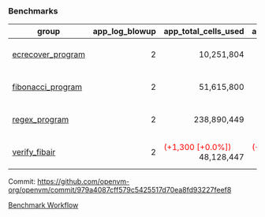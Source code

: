 ### Benchmarks
| group | app_log_blowup | app_total_cells_used | app_total_cycles | app_total_proof_time_ms | leaf_log_blowup | leaf_total_cells_used | leaf_total_cycles | leaf_total_proof_time_ms | max_segment_length | instance | alloc |
|---|---|---|---|---|---|---|---|---|---|---|---|
| [ ecrecover_program ](https://github.com/openvm-org/openvm/blob/benchmark-results/benchmarks/individual/ecrecover-979a4087cff579c5425517d70ea8fd93227feef8.md) | <div style='text-align: right'> 2 </div>  | <div style='text-align: right'> 10,251,804 </div>  | <div style='text-align: right'> 195,066 </div>  | <span style='color: green'>(-92.0 [-4.5%])</span><div style='text-align: right'> 1,935.0 </div>  | <div style='text-align: right'> - </div>  | <div style='text-align: right'> - </div>  | <div style='text-align: right'> - </div>  | <div style='text-align: right'> - </div>  | 1048476 | 64cpu-linux-arm64 | mimalloc |
| [ fibonacci_program ](https://github.com/openvm-org/openvm/blob/benchmark-results/benchmarks/individual/fibonacci-979a4087cff579c5425517d70ea8fd93227feef8.md) | <div style='text-align: right'> 2 </div>  | <div style='text-align: right'> 51,615,800 </div>  | <div style='text-align: right'> 3,000,274 </div>  | <span style='color: green'>(-75.0 [-1.3%])</span><div style='text-align: right'> 5,496.0 </div>  | <div style='text-align: right'> 2 </div>  | <div style='text-align: right'> 144,219,523 </div>  | <div style='text-align: right'> 7,037,574 </div>  | <span style='color: red'>(+16.0 [+0.1%])</span><div style='text-align: right'> 14,355.0 </div>  | 1048476 | 64cpu-linux-arm64 | mimalloc |
| [ regex_program ](https://github.com/openvm-org/openvm/blob/benchmark-results/benchmarks/individual/regex-979a4087cff579c5425517d70ea8fd93227feef8.md) | <div style='text-align: right'> 2 </div>  | <div style='text-align: right'> 238,890,449 </div>  | <div style='text-align: right'> 8,381,808 </div>  | <span style='color: green'>(-171.0 [-1.0%])</span><div style='text-align: right'> 17,093.0 </div>  | <div style='text-align: right'> 2 </div>  | <span style='color: red'>(+17,270 [+0.0%])</span><div style='text-align: right'> 315,453,337 </div>  | <span style='color: red'>(+3,482 [+0.0%])</span><div style='text-align: right'> 14,645,272 </div>  | <span style='color: green'>(-168.0 [-0.6%])</span><div style='text-align: right'> 29,249.0 </div>  | 1048476 | 64cpu-linux-arm64 | mimalloc |
| [ verify_fibair ](https://github.com/openvm-org/openvm/blob/benchmark-results/benchmarks/individual/verify_fibair-979a4087cff579c5425517d70ea8fd93227feef8.md) | <div style='text-align: right'> 2 </div>  | <span style='color: red'>(+1,300 [+0.0%])</span><div style='text-align: right'> 48,128,447 </div>  | <span style='color: red'>(+176 [+0.0%])</span><div style='text-align: right'> 397,340 </div>  | <span style='color: red'>(+37.0 [+1.2%])</span><div style='text-align: right'> 3,174.0 </div>  | <div style='text-align: right'> - </div>  | <div style='text-align: right'> - </div>  | <div style='text-align: right'> - </div>  | <div style='text-align: right'> - </div>  | 1048476 | 64cpu-linux-arm64 | mimalloc |


Commit: https://github.com/openvm-org/openvm/commit/979a4087cff579c5425517d70ea8fd93227feef8

[Benchmark Workflow](https://github.com/openvm-org/openvm/actions/runs/12344874684)
